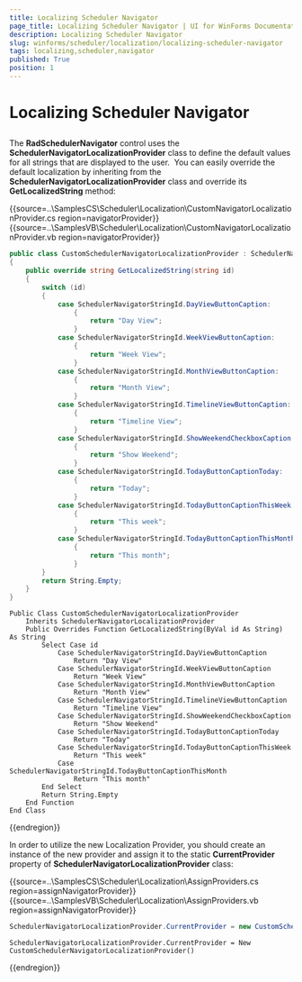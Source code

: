 ```yaml
---
title: Localizing Scheduler Navigator
page_title: Localizing Scheduler Navigator | UI for WinForms Documentation
description: Localizing Scheduler Navigator
slug: winforms/scheduler/localization/localizing-scheduler-navigator
tags: localizing,scheduler,navigator
published: True
position: 1
---
```


# Localizing Scheduler Navigator

## 

The __RadSchedulerNavigator__ control uses the __SchedulerNavigatorLocalizationProvider__ class to define the default values for all strings that are displayed to the user.  You can easily override the default localization by inheriting from the __SchedulerNavigatorLocalizationProvider__ class and override its __GetLocalizedString__ method:

{{source=..\SamplesCS\Scheduler\Localization\CustomNavigatorLocalizationProvider.cs region=navigatorProvider}} 
{{source=..\SamplesVB\Scheduler\Localization\CustomNavigatorLocalizationProvider.vb region=navigatorProvider}} 

````C#
public class CustomSchedulerNavigatorLocalizationProvider : SchedulerNavigatorLocalizationProvider
{
    public override string GetLocalizedString(string id)
    {
        switch (id)
        {
            case SchedulerNavigatorStringId.DayViewButtonCaption:
                {
                    return "Day View";
                }
            case SchedulerNavigatorStringId.WeekViewButtonCaption:
                {
                    return "Week View";
                }
            case SchedulerNavigatorStringId.MonthViewButtonCaption:
                {
                    return "Month View";
                }
            case SchedulerNavigatorStringId.TimelineViewButtonCaption:
                {
                    return "Timeline View";
                }
            case SchedulerNavigatorStringId.ShowWeekendCheckboxCaption:
                {
                    return "Show Weekend";
                }
            case SchedulerNavigatorStringId.TodayButtonCaptionToday:
                {
                    return "Today";
                }
            case SchedulerNavigatorStringId.TodayButtonCaptionThisWeek:
                {
                    return "This week";
                }
            case SchedulerNavigatorStringId.TodayButtonCaptionThisMonth:
                {
                    return "This month";
                }
        }
        return String.Empty;
    }
}

````
````VB.NET
Public Class CustomSchedulerNavigatorLocalizationProvider
    Inherits SchedulerNavigatorLocalizationProvider
    Public Overrides Function GetLocalizedString(ByVal id As String) As String
        Select Case id
            Case SchedulerNavigatorStringId.DayViewButtonCaption
                Return "Day View"
            Case SchedulerNavigatorStringId.WeekViewButtonCaption
                Return "Week View"
            Case SchedulerNavigatorStringId.MonthViewButtonCaption
                Return "Month View"
            Case SchedulerNavigatorStringId.TimelineViewButtonCaption
                Return "Timeline View"
            Case SchedulerNavigatorStringId.ShowWeekendCheckboxCaption
                Return "Show Weekend"
            Case SchedulerNavigatorStringId.TodayButtonCaptionToday
                Return "Today"
            Case SchedulerNavigatorStringId.TodayButtonCaptionThisWeek
                Return "This week"
            Case SchedulerNavigatorStringId.TodayButtonCaptionThisMonth
                Return "This month"
        End Select
        Return String.Empty
    End Function
End Class

````

{{endregion}} 

In order to utilize the new Localization Provider, you should create an instance of the new provider and assign it to the static __CurrentProvider__ property of __SchedulerNavigatorLocalizationProvider__ class:

{{source=..\SamplesCS\Scheduler\Localization\AssignProviders.cs region=assignNavigatorProvider}} 
{{source=..\SamplesVB\Scheduler\Localization\AssignProviders.vb region=assignNavigatorProvider}} 

````C#
SchedulerNavigatorLocalizationProvider.CurrentProvider = new CustomSchedulerNavigatorLocalizationProvider();

````
````VB.NET
SchedulerNavigatorLocalizationProvider.CurrentProvider = New CustomSchedulerNavigatorLocalizationProvider()

````

{{endregion}}
